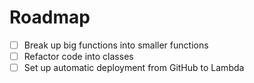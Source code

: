 # Roadmap
 - [ ] Break up big functions into smaller functions
 - [ ] Refactor code into classes
 - [ ] Set up automatic deployment from GitHub to Lambda